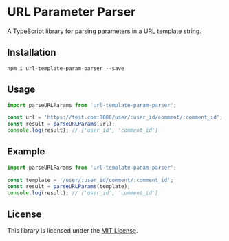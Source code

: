 # URL Parameter Parser

A TypeScript library for parsing parameters in a URL template string.

## Installation

```
npm i url-template-param-parser --save
```

## Usage

```typescript
import parseURLParams from 'url-template-param-parser';

const url = 'https://test.com:8080/user/:user_id/comment/:comment_id';
const result = parseURLParams(url);
console.log(result); // ['user_id', 'comment_id']
```


## Example

```typescript
import parseURLParams from 'url-template-param-parser';

const template = '/user/:user_id/comment/:comment_id';
const result = parseURLParams(template);
console.log(result); // ['user_id', 'comment_id']
```

## License

This library is licensed under the [MIT License](LICENSE).